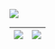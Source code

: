 <div>
    <img src="https://count.getloli.com/get/@LanluZ?theme=rule34" alt="">
</div>


![](https://cdn.jsdelivr.net/gh/LanluZ/LanluZ@output/github-contribution-grid-snake.svg)

| ![](https://github-readme-stats.vercel.app/api?username=LanluZ&theme=calm&show_icons=true) | ![](https://github-readme-stats.vercel.app/api/top-langs/?username=LanluZ&theme=calm&langs_count=6&layout=compact) |
|--------------------------------------------------------------------------------------------|--------------------------------------------------------------------------------------------------------------------|






